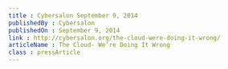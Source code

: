 ```yaml
---
title : Cybersalon September 9, 2014
publishedBy : Cybersalon
publishedOn : September 9, 2014
link : http://cybersalon.org/the-cloud-were-doing-it-wrong/
articleName : The Cloud- We’re Doing It Wrong
class : pressArticle
---
```

